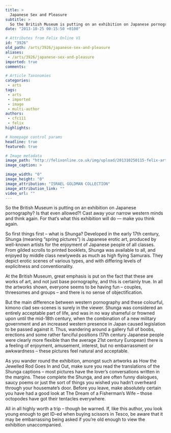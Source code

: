 ```yaml
---
title: >
  Japanese Sex and Pleasure
subtitle: >
  So the British Museum is putting on an exhibition on Japanese pornography? Is that even allowed?! Cast away your narrow western minds and think again. For that’s what this exhibition will do — make you think again.
date: "2013-10-25 00:15:50 +0100"

# Attributes from Felix Online V1
id: "3926"
old_path: /arts/3926/japanese-sex-and-pleasure
aliases:
 - /arts/3926/japanese-sex-and-pleasure
imported: true
comments:

# Article Taxonomies
categories:
 - arts
tags:
 - arts
 - imported
 - image
 - multi-author
authors:
 - cfc111
 - felix
highlights:

# Homepage control params
headline: true
featured: true

# Image metadata
image_path: "http://felixonline.co.uk/img/upload/201310250115-felix-arts-shunga.jpg"
image_caption: >

image_width: "0"
image_height: "0"
image_attribution: "ISRAEL GOLDMAN COLLECTION"
image_attribution_link: ""
video_url: ""
---
```


So the British Museum is putting on an exhibition on Japanese pornography? Is that even allowed?!
 Cast away your narrow western minds and think again. For that’s what this exhibition will do — make you think again.

So first things first – what is Shunga? Developed in the early 17th century, Shunga (meaning “spring pictures”) is Japanese erotic art, produced by well-known artists for the enjoyment of Japanese people of all classes. From gilded scrolls to printed booklets, Shunga was available to all, and enjoyed by middle class newlyweds as much as high flying Samurais. They depict erotic scenes of various types, and with differing levels of explicitness and conventionality.

At the British Museum, great emphasis is put on the fact that these are works of art, and not just base pornography, and this is certainly true. In all the artworks shown, everyone seems to be having fun – couples, threesomes and groups – and there is no sense of objectification.

But the main difference between western pornography and these colourful, kimono clad sex-scenes is surely in the viewer. Shunga was considered an entirely acceptable part of life, and was in no way shameful or frowned upon until the mid-18th century, when the combination of a new military government and an increased western presence in Japan caused legislation to be passed against it. Thus, wandering around a gallery full of boobs, erections and some rather fanciful positions (17th century Japanese people were clearly more flexible than the average 21st century European) there is a feeling of enjoyment, amusement, interest, but no embarrassment or awkwardness – these pictures feel natural and acceptable.

As you wander round the exhibition, amongst such artworks as How the Jewelled Rod Goes In and Out, make sure you read the translations of the Shunga captions – most pictures have the lover’s conversations written in the margins. These complete the Shunga, and are often funny dialogues, saucy poems or just the sort of things you wished you hadn’t overheard through your housemate’s door. Before you leave, make absolutely certain you have had a good look at The Dream of a Fisherman’s Wife – those octopodes have got their tentacles everywhere.

All in all highly worth a trip – though be warned. If, like this author, you look young enough to get ID-ed when buying scissors in Tesco, be aware that it may be embarrassing being asked if you’re old enough to view the exhibition unaccompanied.
